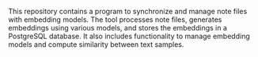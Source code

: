 This repository contains a program to synchronize and manage note files with embedding models. The tool processes note files, generates embeddings using various models, and stores the embeddings in a PostgreSQL database. It also includes functionality to manage embedding models and compute similarity between text samples.
